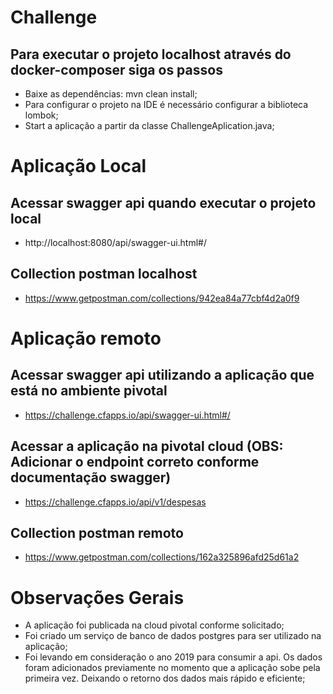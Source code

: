 # Challenge

## Para executar o projeto localhost através do docker-composer siga os passos
 - Baixe as dependências: mvn clean install;
 - Para configurar o projeto na IDE é necessário configurar a biblioteca lombok;
 - Start a aplicação a partir da classe ChallengeAplication.java;

# Aplicação Local

## Acessar swagger api quando executar o projeto local
- http://localhost:8080/api/swagger-ui.html#/

## Collection postman localhost
- https://www.getpostman.com/collections/942ea84a77cbf4d2a0f9


# Aplicação remoto

## Acessar swagger api utilizando a aplicação que está no ambiente pivotal
- https://challenge.cfapps.io/api/swagger-ui.html#/

## Acessar a aplicação na pivotal cloud (OBS: Adicionar o endpoint correto conforme documentação swagger)
- https://challenge.cfapps.io/api/v1/despesas

## Collection postman remoto
- https://www.getpostman.com/collections/162a325896afd25d61a2

# Observações Gerais
- A aplicação foi publicada na cloud pivotal conforme solicitado;
- Foi criado um serviço de banco de dados postgres para ser utilizado na aplicação;
- Foi levando em consideração o ano 2019 para consumir a api. Os dados foram adicionados previamente no momento que a aplicação sobe pela primeira vez. Deixando o retorno dos dados mais rápido e eficiente;



